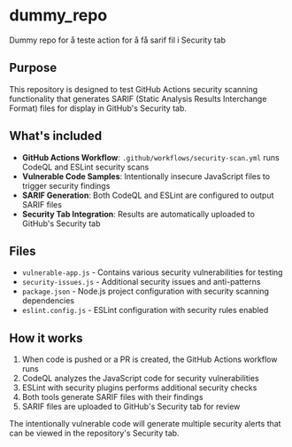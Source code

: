 # dummy_repo
Dummy repo for å teste action for å få sarif fil i Security tab

## Purpose
This repository is designed to test GitHub Actions security scanning functionality that generates SARIF (Static Analysis Results Interchange Format) files for display in GitHub's Security tab.

## What's included
- **GitHub Actions Workflow**: `.github/workflows/security-scan.yml` runs CodeQL and ESLint security scans
- **Vulnerable Code Samples**: Intentionally insecure JavaScript files to trigger security findings
- **SARIF Generation**: Both CodeQL and ESLint are configured to output SARIF files
- **Security Tab Integration**: Results are automatically uploaded to GitHub's Security tab

## Files
- `vulnerable-app.js` - Contains various security vulnerabilities for testing
- `security-issues.js` - Additional security issues and anti-patterns
- `package.json` - Node.js project configuration with security scanning dependencies
- `eslint.config.js` - ESLint configuration with security rules enabled

## How it works
1. When code is pushed or a PR is created, the GitHub Actions workflow runs
2. CodeQL analyzes the JavaScript code for security vulnerabilities
3. ESLint with security plugins performs additional security checks
4. Both tools generate SARIF files with their findings
5. SARIF files are uploaded to GitHub's Security tab for review

The intentionally vulnerable code will generate multiple security alerts that can be viewed in the repository's Security tab.
